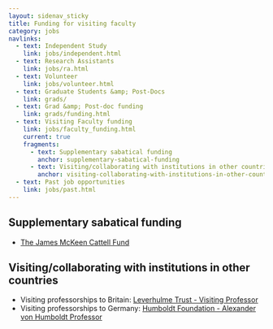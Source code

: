 ```yaml
---
layout: sidenav_sticky
title: Funding for visiting faculty
category: jobs
navlinks:
  - text: Independent Study
    link: jobs/independent.html
  - text: Research Assistants
    link: jobs/ra.html
  - text: Volunteer
    link: jobs/volunteer.html
  - text: Graduate Students &amp; Post-Docs
    link: grads/
  - text: Grad &amp; Post-doc funding
    link: grads/funding.html
  - text: Visiting Faculty funding
    link: jobs/faculty_funding.html
    current: true
    fragments:
      - text: Supplementary sabatical funding
        anchor: supplementary-sabatical-funding
      - text: Visiting/collaborating with institutions in other countries
        anchor: visiting-collaborating-with-institutions-in-other-countries
  - text: Past job opportunities
    link: jobs/past.html
---
```


## Supplementary sabatical funding

  * [The James McKeen Cattell Fund](http://www.cattell.duke.edu/index.html)

## Visiting/collaborating with institutions in other countries

  * Visiting professorships to Britain: [Leverhulme Trust - Visiting Professor](http://www.leverhulme.ac.uk/grants_awards/grants/visiting_professorships/)
  * Visiting professorships to Germany: [Humboldt Foundation - Alexander von Humboldt Professor](http://www.humboldt-foundation.de/web/4410.html)
